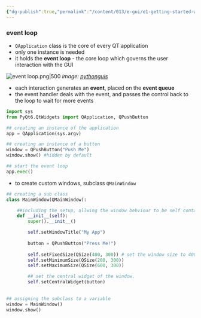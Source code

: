 ```yaml
---
{"dg-publish":true,"permalink":"/content/013/e-gui/e1-getting-started-with-py-qt/","noteIcon":"1","created":"2025-08-22T11:03:36.805+01:00","updated":"2025-08-22T11:51:17.626+01:00"}
---
```


### event loop
- `QApplication` class is the core of every QT application
- only one instance is needed
- it holds the **event loop** - the core loop which governs the user interaction with the GUI

![event loop.png|500](/img/user/pics/event%20loop.png)
*image: [pythonguis](https://www.pythonguis.com/tutorials)*

- each interaction generates an **event**, placed on the **event queue**
- the event handler deals with the event, and passes the control back to the loop to wait for more events

```python
import sys
from PyQt6.QtWidgets import QApplication, QPushButton

## creating an instance of the application
app = QApplication(sys.argv)

## creating an instance of a button
window = QPushButton("Push Me")
window.show() #hidden by default

## start the event loop
app.exec()
```

- to create custom windows, subclass `QMainWindow`

```python
## creating a sub class
class MainWindow(QMainWindow):

	##including the setup, allwing the window behviour to be self contained
    def __init__(self):
        super().__init__()

        self.setWindowTitle("My App")
        
        button = QPushButton("Press Me!")
        
        self.setFixedSize(QSize(400, 300)) # set the window size to 400x300 px
        self.setMinimumSize(QSize(200, 300))
        self.setMaximumSize(QSize(600, 300))  

        ## set the central widget of the window.
        self.setCentralWidget(button)
        
        
## assigning the subclass to a variable
window = MainWindow()
window.show()
```